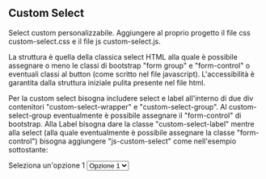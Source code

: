 ## Custom Select
Select custom personalizzabile.
Aggiungere al proprio progetto il file css custom-select.css e il file js custom-select.js.

La struttura è quella della classica select HTML alla quale è possibile assegnare o meno le classi di bootstrap "form group" e "form-control" o eventuali classi al button (come scritto nel file javascript).
L'accessibilità è garantita dalla struttura iniziale pulita presente nel file html.

Per la custom select bisogna includere select e label all'interno di due div contenitori "custom-select-wrapper" e "custom-select-group". Al custom-select-group eventualmente è possibile assegnare il "form-control" di bootstrap.
Alla Label bisogna dare la classe "custom-select-label" mentre alla select (alla quale eventualmente è possibile assegnare la classe "form-control") bisogna aggiungere "js-custom-select" come nell'esempio sottostante:

<div class="form-group custom-select-group">
    <div class="custom-select-wrapper">
      <label for="customSelect-1" class="custom-select-label">Seleziona un'opzione 1</label>
         <select class="form-control js-custom-select" id="customSelect-1">
            <option>Opzione 1</option>
            <option>Opzione 2</option>
            <option>Opzione 3</option>
            <option>Opzione 4</option>
            <option>Opzione 5</option>
         </select>
    </div>
</div>




